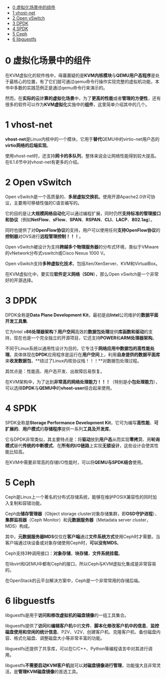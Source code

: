 
<!-- @import "[TOC]" {cmd="toc" depthFrom=1 depthTo=6 orderedList=false} -->

<!-- code_chunk_output -->

* [0 虚拟化场景中的组件](#0-虚拟化场景中的组件)
* [1 vhost\-net](#1-vhost-net)
* [2 Open vSwitch](#2-open-vswitch)
* [3 DPDK](#3-dpdk)
* [4 SPDK](#4-spdk)
* [5 Ceph](#5-ceph)
* [6 libguestfs](#6-libguestfs)

<!-- /code_chunk_output -->

# 0 虚拟化场景中的组件

在KVM虚拟化的软件栈中，毋庸置疑的是**KVM内核模块**与**QEMU用户态程序**是处于最核心的位置，有了它们就可通过qemu命令行操作实现完整的虚拟机功能，本书中多数的实践范例正是通过qemu命令行来演示的。

然而，在**实际的云计算的虚拟化场景**中，为了**更高的性能**或者**管理的方便性**，还有很多的软件可以作为**KVM虚拟化**实施中的**组件**，这里简单介绍其中的几个。

# 1 vhost\-net

**vhost\-net**是Linux内核中的一个模块，它用于**替代**QEMU中的virtio\-net用户态的**virtio网络的后端实现**。

使用vhost\-net时，还支持**网卡的多队列**，整体来说会让网络性能得到较大提高。在6.1.6节中对vhost\-net有更多的介绍。

# 2 Open vSwitch

Open vSwitch是一个高质量的、**多层虚拟交换机**，使用开源Apache2.0许可协议，主要用可移植性强的C语言编写的。

它的目的是让**大规模网络自动化**可以通过编程扩展，同时仍然**支持标准的管理接口和协议**（例如**NetFlow**、**sFlow**、**SPAN**、**RSPAN**、**CLI**、**LACP**、**802.1ag**）。

同时也提供了对**OpenFlow协议**的支持，用户可以使用任何**支持OpenFlow协议**的**控制器**对OVS进行**远程管理控制！！！**。

Open vSwitch被设计为支持**跨越多个物理服务器**的分布式环境，类似于VMware的vNetwork分布式vswitch或Cisco Nexus 1000 V。

Open vSwitch支持**多种虚拟化技术**，包括Xen/XenServer、KVM和VirtualBox。

在KVM虚拟化中，要实现**软件定义网络（SDN**），那么Open vSwitch是一个非常好的开源选择。

# 3 DPDK

DPDK全称是**Data Plane Development Kit**，最初是由**Intel**公司维护的**数据平面开发工具集**. 

它为Intel x**86处理器架构**下**用户空间**高效的**数据包处理**提供**库函数和驱动**的支持，现在也是一个完全独立的开源项目，它还支持**POWER**和**ARM处理器架构**。

不同于Linux系统以通用性设计为目的，它专注于**网络应用中数据包的高性能处理**。具体体现在**DPDK**应用程序是运行在**用户空间**上，利用**自身提供的数据平面库**来**收发数据包**，**绕过了Linux内核协议栈！！！**对数据包处理过程。

其优点是：性能高、用户态开发、出故障后易恢复。

在KVM架构中，为了达到**非常高的网络处理能力！！！**（特别是**小包处理能力**），可以选择**DPDK**与**QEMU中**的**vhost\-user**结合起来使用。

# 4 SPDK

SPDK全称是**Storage Performance Development Kit**，它可为编写**高性能**、**可扩展的**、**用户模式**的**存储程序**提供一系列**工具及开发库**。

它与DPDK非常类似，其主要特点是：将**驱动**放到**用户态**从而实现**零拷贝**、用**轮询模式**替代**传统的中断模式**、在**所有的I/O链路**上实现**无锁设计**，这些设计会使其性能比较高。

在KVM中需要非常高的存储I/O性能时，可以将**QEMU与SPDK结合**使用。

# 5 Ceph

Ceph是Linux上一个著名的分布式存储系统，能够在维护POSIX兼容性的同时加入复制和容错功能。

Ceph由**储存管理器**（Object storage cluster对象存储集群，即**OSD守护进程**）、**集群监视器**（Ceph Monitor）和**元数据服务器**（Metadata server cluster，MDS）构成。

其中，**元数据服务器MDS**仅仅在**客户端**通过**文件系统方式**使用Ceph时才需要。当客户端通过块设备或对象存储使用Ceph时，**可以没有MDS**。

Ceph支持3种调用接口：**对象存储**，**块存储**，**文件系统挂载**。

在libvirt和QEMU中都有Ceph的接口，所以Ceph与KVM虚拟化集成是非常容易的。

在OpenStack的云平台解决方案中，Ceph是一个非常常用的存储后端。

# 6 libguestfs

libguestfs是用于**访问和修改虚拟机的磁盘镜像**的一组工具集合。

libguestfs提供了**访问**和**编辑客户机**中的**文件**、**脚本化修改客户机中的信息**、**监控磁盘使用和空闲的统计信息**、P2V、V2V、创建客户机、克隆客户机、备份磁盘内容、格式化磁盘、调整磁盘大小等非常丰富的功能。

libguestfs还提供了共享库，可以在C/C++、Python等编程语言中对其进行调用。

libguestfs**不需要启动KVM客户机**就可以**对磁盘镜像进行管理**，功能强大且非常灵活，是**管理KVM磁盘镜像**的首选工具。
